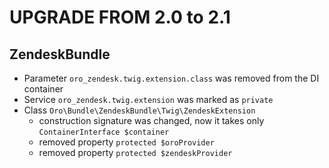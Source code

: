 UPGRADE FROM 2.0 to 2.1
========================

ZendeskBundle
-------------
- Parameter `oro_zendesk.twig.extension.class` was removed from the DI container
- Service `oro_zendesk.twig.extension` was marked as `private`
- Class `Oro\Bundle\ZendeskBundle\Twig\ZendeskExtension`
    - construction signature was changed, now it takes only `ContainerInterface $container`
    - removed property `protected $oroProvider`
    - removed property `protected $zendeskProvider`
